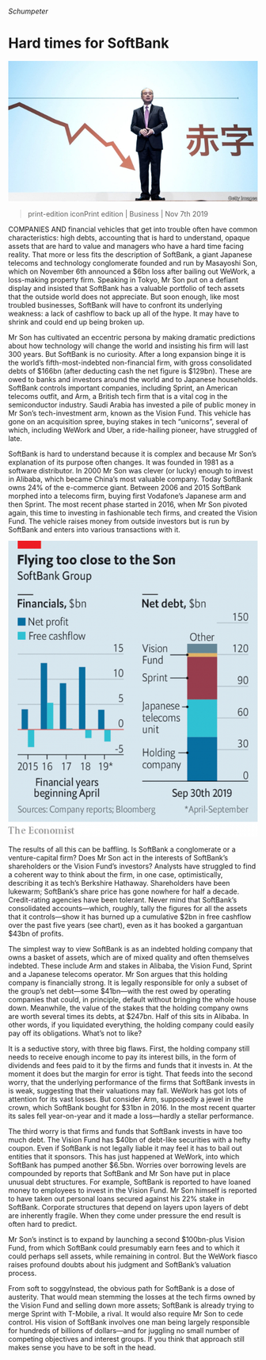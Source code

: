 ###### Schumpeter

# Hard times for SoftBank 

![image](images/20191109_wbp501.jpg) 

> print-edition iconPrint edition | Business | Nov 7th 2019 

COMPANIES AND financial vehicles that get into trouble often have common characteristics: high debts, accounting that is hard to understand, opaque assets that are hard to value and managers who have a hard time facing reality. That more or less fits the description of SoftBank, a giant Japanese telecoms and technology conglomerate founded and run by Masayoshi Son, which on November 6th announced a $6bn loss after bailing out WeWork, a loss-making property firm. Speaking in Tokyo, Mr Son put on a defiant display and insisted that SoftBank has a valuable portfolio of tech assets that the outside world does not appreciate. But soon enough, like most troubled businesses, SoftBank will have to confront its underlying weakness: a lack of cashflow to back up all of the hype. It may have to shrink and could end up being broken up. 

Mr Son has cultivated an eccentric persona by making dramatic predictions about how technology will change the world and insisting his firm will last 300 years. But SoftBank is no curiosity. After a long expansion binge it is the world’s fifth-most-indebted non-financial firm, with gross consolidated debts of $166bn (after deducting cash the net figure is $129bn). These are owed to banks and investors around the world and to Japanese households. SoftBank controls important companies, including Sprint, an American telecoms outfit, and Arm, a British tech firm that is a vital cog in the semiconductor industry. Saudi Arabia has invested a pile of public money in Mr Son’s tech-investment arm, known as the Vision Fund. This vehicle has gone on an acquisition spree, buying stakes in tech “unicorns”, several of which, including WeWork and Uber, a ride-hailing pioneer, have struggled of late. 

SoftBank is hard to understand because it is complex and because Mr Son’s explanation of its purpose often changes. It was founded in 1981 as a software distributor. In 2000 Mr Son was clever (or lucky) enough to invest in Alibaba, which became China’s most valuable company. Today SoftBank owns 24% of the e-commerce giant. Between 2006 and 2015 SoftBank morphed into a telecoms firm, buying first Vodafone’s Japanese arm and then Sprint. The most recent phase started in 2016, when Mr Son pivoted again, this time to investing in fashionable tech firms, and created the Vision Fund. The vehicle raises money from outside investors but is run by SoftBank and enters into various transactions with it. 

![image](images/20191109_wbc117.png) 

The results of all this can be baffling. Is SoftBank a conglomerate or a venture-capital firm? Does Mr Son act in the interests of SoftBank’s shareholders or the Vision Fund’s investors? Analysts have struggled to find a coherent way to think about the firm, in one case, optimistically, describing it as tech’s Berkshire Hathaway. Shareholders have been lukewarm; SoftBank’s share price has gone nowhere for half a decade. Credit-rating agencies have been tolerant. Never mind that SoftBank’s consolidated accounts—which, roughly, tally the figures for all the assets that it controls—show it has burned up a cumulative $2bn in free cashflow over the past five years (see chart), even as it has booked a gargantuan $43bn of profits. 

The simplest way to view SoftBank is as an indebted holding company that owns a basket of assets, which are of mixed quality and often themselves indebted. These include Arm and stakes in Alibaba, the Vision Fund, Sprint and a Japanese telecoms operator. Mr Son argues that this holding company is financially strong. It is legally responsible for only a subset of the group’s net debt—some $41bn—with the rest owed by operating companies that could, in principle, default without bringing the whole house down. Meanwhile, the value of the stakes that the holding company owns are worth several times its debts, at $247bn. Half of this sits in Alibaba. In other words, if you liquidated everything, the holding company could easily pay off its obligations. What’s not to like? 

It is a seductive story, with three big flaws. First, the holding company still needs to receive enough income to pay its interest bills, in the form of dividends and fees paid to it by the firms and funds that it invests in. At the moment it does but the margin for error is tight. That feeds into the second worry, that the underlying performance of the firms that SoftBank invests in is weak, suggesting that their valuations may fall. WeWork has got lots of attention for its vast losses. But consider Arm, supposedly a jewel in the crown, which SoftBank bought for $31bn in 2016. In the most recent quarter its sales fell year-on-year and it made a loss—hardly a stellar performance. 

The third worry is that firms and funds that SoftBank invests in have too much debt. The Vision Fund has $40bn of debt-like securities with a hefty coupon. Even if SoftBank is not legally liable it may feel it has to bail out entities that it sponsors. This has just happened at WeWork, into which SoftBank has pumped another $6.5bn. Worries over borrowing levels are compounded by reports that SoftBank and Mr Son have put in place unusual debt structures. For example, SoftBank is reported to have loaned money to employees to invest in the Vision Fund. Mr Son himself is reported to have taken out personal loans secured against his 22% stake in SoftBank. Corporate structures that depend on layers upon layers of debt are inherently fragile. When they come under pressure the end result is often hard to predict. 

Mr Son’s instinct is to expand by launching a second $100bn-plus Vision Fund, from which SoftBank could presumably earn fees and to which it could perhaps sell assets, while remaining in control. But the WeWork fiasco raises profound doubts about his judgment and SoftBank’s valuation process. 

From soft to soggyInstead, the obvious path for SoftBank is a dose of austerity. That would mean stemming the losses at the tech firms owned by the Vision Fund and selling down more assets; SoftBank is already trying to merge Sprint with T-Mobile, a rival. It would also require Mr Son to cede control. His vision of SoftBank involves one man being largely responsible for hundreds of billions of dollars—and for juggling no small number of competing objectives and interest groups. If you think that approach still makes sense you have to be soft in the head. 

